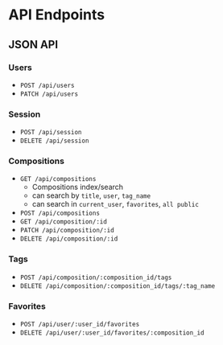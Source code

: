 # API Endpoints

## JSON API

### Users

- `POST /api/users`
- `PATCH /api/users`

### Session

- `POST /api/session`
- `DELETE /api/session`

### Compositions

- `GET /api/compositions`
  - Compositions index/search
  - can search by `title`, `user`, `tag_name`
  - can search in `current_user`, `favorites`, `all public`
- `POST /api/compositions`
- `GET /api/composition/:id`
- `PATCH /api/composition/:id`
- `DELETE /api/composition/:id`

### Tags

- `POST /api/composition/:composition_id/tags`
- `DELETE /api/composition/:composition_id/tags/:tag_name`

### Favorites

- `POST /api/user/:user_id/favorites`
- `DELETE /api/user/:user_id/favorites/:composition_id`
